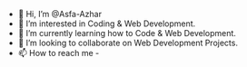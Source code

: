 - 👋 Hi, I’m @Asfa-Azhar
- 👀 I’m interested in Coding & Web Development.
- 🌱 I’m currently learning how to Code & Web Development.
- 💞️ I’m looking to collaborate on Web Development Projects.
- 📫 How to reach me - 


<!---
Asfa-Azhar/Asfa-Azhar is a ✨ special ✨ repository because its `README.md` (this file) appears on your GitHub profile.
You can click the Preview link to take a look at your changes.
--->
